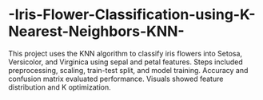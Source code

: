 # -Iris-Flower-Classification-using-K-Nearest-Neighbors-KNN-
This project uses the KNN algorithm to classify iris flowers into Setosa, Versicolor, and Virginica using sepal and petal features. Steps included preprocessing, scaling, train-test split, and model training. Accuracy and confusion matrix evaluated performance. Visuals showed feature distribution and K optimization.
